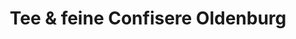 ---
title: "Tee & feine Confisere Oldenburg"
url: /oldenburg/tee-und-feine-confisere-oldenburg/
shop: Tee
---